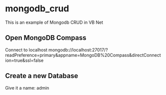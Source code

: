 # mongodb_crud
This is an example of Mongodb CRUD in VB Net

## Open MongoDB Compass
Connect to localhost
    mongodb://localhost:27017/?readPreference=primary&appname=MongoDB%20Compass&directConnection=true&ssl=false
    
## Create a new Database
Give it a name: admin
